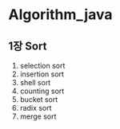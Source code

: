 # Algorithm_java

## 1장 Sort
1. selection sort
2. insertion sort
3. shell sort
4. counting sort
5. bucket sort
6. radix sort
7. merge sort
